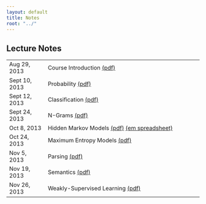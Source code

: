 ```yaml
---
layout: default
title: Notes
root: "../"
---
```


## Lecture Notes

<table style="font-size: 11pt">
	<tr><td style="border-bottom: 0px" width="20%">Aug 29, 2013</td>  <td style="border-bottom: 0px">Course Introduction         <a href="intro.pdf">(pdf)</a></td></tr>
	<tr><td style="border-bottom: 0px">Sept 10, 2013</td>             <td style="border-bottom: 0px">Probability                 <a href="prob.pdf">(pdf)</a></td></tr>
	<tr><td style="border-bottom: 0px">Sept 12, 2013</td>             <td style="border-bottom: 0px">Classification              <a href="classify.pdf">(pdf)</a></td></tr>
	<tr><td style="border-bottom: 0px">Sept 24, 2013</td>             <td style="border-bottom: 0px">N-Grams                     <a href="ngrams.pdf">(pdf)</a></td></tr>
	<tr><td style="border-bottom: 0px">Oct 8, 2013</td>               <td style="border-bottom: 0px">Hidden Markov Models        <a href="hmm.pdf">(pdf)</a> <a href="em-hmm-garrette.xlsx">(em spreadsheet)</a></td></tr>
	<tr><td style="border-bottom: 0px">Oct 24, 2013</td>              <td style="border-bottom: 0px">Maximum Entropy Models      <a href="maxent.pdf">(pdf)</a></td></tr>
	<tr><td style="border-bottom: 0px">Nov 5, 2013</td>               <td style="border-bottom: 0px">Parsing                     <a href="parsing.pdf">(pdf)</a></td></tr>
	<tr><td style="border-bottom: 0px">Nov 19, 2013</td>              <td style="border-bottom: 0px">Semantics                   <a href="semantics.pdf">(pdf)</a></td></tr>
	<tr><td style="border-bottom: 0px">Nov 26, 2013</td>              <td style="border-bottom: 0px">Weakly-Supervised Learning  <a href="weakly.pdf">(pdf)</a></td></tr>
</table>
